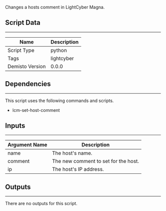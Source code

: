 Changes a hosts comment in LightCyber Magna.

## Script Data
---

| **Name** | **Description** |
| --- | --- |
| Script Type | python |
| Tags | lightcyber |
| Demisto Version | 0.0.0 |

## Dependencies
---
This script uses the following commands and scripts.
* lcm-set-host-comment

## Inputs
---

| **Argument Name** | **Description** |
| --- | --- |
| name | The host's name. |
| comment | The new comment to set for the host. |
| ip | The host's IP address. |

## Outputs
---
There are no outputs for this script.
